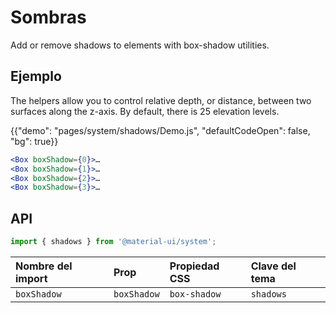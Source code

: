 # Sombras

<p class="description">Add or remove shadows to elements with box-shadow utilities.</p>

## Ejemplo

The helpers allow you to control relative depth, or distance, between two surfaces along the z-axis. By default, there is 25 elevation levels.

{{"demo": "pages/system/shadows/Demo.js", "defaultCodeOpen": false, "bg": true}}

```jsx
<Box boxShadow={0}>…
<Box boxShadow={1}>…
<Box boxShadow={2}>…
<Box boxShadow={3}>…
```

## API

```js
import { shadows } from '@material-ui/system';
```

| Nombre del import | Prop        | Propiedad CSS | Clave del tema |
|:----------------- |:----------- |:------------- |:-------------- |
| `boxShadow`       | `boxShadow` | `box-shadow`  | `shadows`      |
